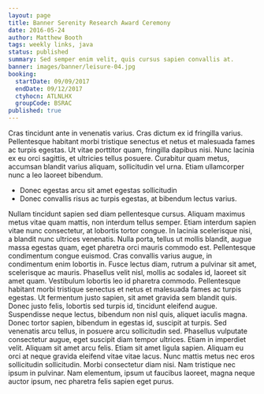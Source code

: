 ```yaml
---
layout: page
title: Banner Serenity Research Award Ceremony
date: 2016-05-24
author: Matthew Booth
tags: weekly links, java
status: published
summary: Sed semper enim velit, quis cursus sapien convallis at.
banner: images/banner/leisure-04.jpg
booking:
  startDate: 09/09/2017
  endDate: 09/12/2017
  ctyhocn: ATLNLHX
  groupCode: BSRAC
published: true
---
```

Cras tincidunt ante in venenatis varius. Cras dictum ex id fringilla varius. Pellentesque habitant morbi tristique senectus et netus et malesuada fames ac turpis egestas. Ut vitae porttitor quam, fringilla dapibus nisi. Nunc lacinia ex eu orci sagittis, et ultricies tellus posuere. Curabitur quam metus, accumsan blandit varius aliquam, sollicitudin vel urna. Etiam ullamcorper nunc a leo laoreet bibendum.

* Donec egestas arcu sit amet egestas sollicitudin
* Donec convallis risus ac turpis egestas, at bibendum lectus varius.

Nullam tincidunt sapien sed diam pellentesque cursus. Aliquam maximus metus vitae quam mattis, non interdum tellus semper. Etiam interdum sapien vitae nunc consectetur, at lobortis tortor congue. In lacinia scelerisque nisi, a blandit nunc ultrices venenatis. Nulla porta, tellus ut mollis blandit, augue massa egestas quam, eget pharetra orci mauris commodo est. Pellentesque condimentum congue euismod. Cras convallis varius augue, in condimentum enim lobortis in. Fusce lectus diam, rutrum a pulvinar sit amet, scelerisque ac mauris. Phasellus velit nisl, mollis ac sodales id, laoreet sit amet quam. Vestibulum lobortis leo id pharetra commodo. Pellentesque habitant morbi tristique senectus et netus et malesuada fames ac turpis egestas.
Ut fermentum justo sapien, sit amet gravida sem blandit quis. Donec justo felis, lobortis sed turpis id, tincidunt eleifend augue. Suspendisse neque lectus, bibendum non nisl quis, aliquet iaculis magna. Donec tortor sapien, bibendum in egestas id, suscipit at turpis. Sed venenatis arcu tellus, in posuere arcu sollicitudin sed. Phasellus vulputate consectetur augue, eget suscipit diam tempor ultrices. Etiam in imperdiet velit. Aliquam sit amet arcu felis. Etiam sit amet ligula sapien. Aliquam eu orci at neque gravida eleifend vitae vitae lacus. Nunc mattis metus nec eros sollicitudin sollicitudin. Morbi consectetur diam nisi. Nam tristique nec ipsum in pulvinar. Nam elementum, ipsum ut faucibus laoreet, magna neque auctor ipsum, nec pharetra felis sapien eget purus.
